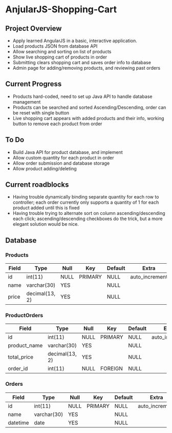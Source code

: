 # AnjularJS-Shopping-Cart

## Project Overview

* Apply learned AngularJS in a basic, interactive application. 
* Load products JSON from database API
* Allow searching and sorting on list of products
* Show live shopping cart of products in order
* Submitting clears shopping cart and saves order info to database
* Admin page for adding/removing products, and reviewing past orders

## Current Progress

* Products hard-coded, need to set up Java API to handle database management
* Products can be searched and sorted Ascending/Descending, order can be reset with single button
* Live shopping cart appears with added products and their info, working button to remove each product from order

## To Do

* Build Java API for product database, and implement
* Allow custom quantity for each product in order
* Allow order submission and database storage
* Allow product adding/deleting

## Current roadblocks

* Having trouble dynamically binding separate quantity for each row to controller; each order currently only supports a quantity of 1 for each product added until this is fixed
* Having trouble trying to alternate sort on column ascending/descending each click; ascending/descending checkboxes do the trick, but a more elegant solution would be nice.

## Database

### Products
| Field | Type           | Null | Key | Default  | Extra          |
|---|---|---|---|---|---|
|id	| int(11) 	 | NULL | PRIMARY | NULL | auto_increment |
|name   | varchar(30)    | YES  |         | NULL | |
|price  | decimal(13, 2) | YES  |         | NULL | |

### ProductOrders
| Field | Type           | Null | Key | Default  | Extra          |
|---|---|---|---|---|---|
|id	      | int(11)        | NULL | PRIMARY | NULL | auto_increment |
|product_name | varchar(30)    | YES  |         | NULL | |
|total_price  | decimal(13, 2) | YES  |         | NULL | |
|order_id     | int(11)        | NULL | FOREIGN | NULL | |

### Orders
| Field    | Type        | Null | Key | Default  | Extra          |
|---|---|---|---|---|---|
|id	   | int(11) 	 | NULL | PRIMARY | NULL | auto_increment |
|name      | varchar(30) | YES  |         | NULL | |
|datetime  | date        | YES  |         | NULL | |
